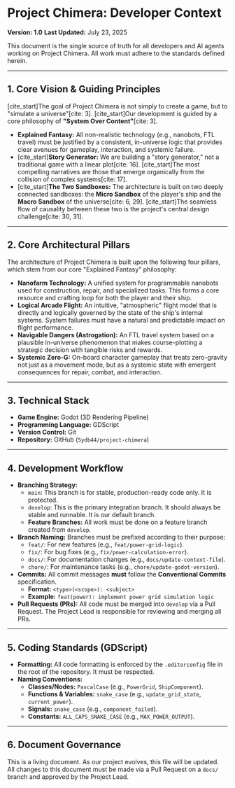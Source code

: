 # Project Chimera: Developer Context

**Version: 1.0**
**Last Updated:** July 23, 2025

This document is the single source of truth for all developers and AI agents working on Project Chimera. All work must adhere to the standards defined herein.

---

## 1. Core Vision & Guiding Principles

[cite_start]The goal of Project Chimera is not simply to create a game, but to "simulate a universe"[cite: 3]. [cite_start]Our development is guided by a core philosophy of **"System Over Content"**[cite: 3].

- **Explained Fantasy:** All non-realistic technology (e.g., nanobots, FTL travel) must be justified by a consistent, in-universe logic that provides clear avenues for gameplay, interaction, and systemic failure.
- [cite_start]**Story Generator:** We are building a "story generator," not a traditional game with a linear plot[cite: 16]. [cite_start]The most compelling narratives are those that emerge organically from the collision of complex systems[cite: 17].
- [cite_start]**The Two Sandboxes:** The architecture is built on two deeply connected sandboxes: the **Micro Sandbox** of the player's ship and the **Macro Sandbox** of the universe[cite: 6, 29]. [cite_start]The seamless flow of causality between these two is the project's central design challenge[cite: 30, 31].

---

## 2. Core Architectural Pillars

The architecture of Project Chimera is built upon the following four pillars, which stem from our core "Explained Fantasy" philosophy:

* **Nanofarm Technology:** A unified system for programmable nanobots used for construction, repair, and specialized tasks. This forms a core resource and crafting loop for both the player and their ship.
* **Logical Arcade Flight:** An intuitive, "atmospheric" flight model that is directly and logically governed by the state of the ship's internal systems. System failures must have a natural and predictable impact on flight performance.
* **Navigable Dangers (Astrogation):** An FTL travel system based on a plausible in-universe phenomenon that makes course-plotting a strategic decision with tangible risks and rewards.
* **Systemic Zero-G:** On-board character gameplay that treats zero-gravity not just as a movement mode, but as a systemic state with emergent consequences for repair, combat, and interaction.

---

## 3. Technical Stack

- **Game Engine:** Godot (3D Rendering Pipeline)
- **Programming Language:** GDScript
- **Version Control:** Git
- **Repository:** GitHub (`Sydb44/project-chimera`)

---

## 4. Development Workflow

- **Branching Strategy:**
  - `main`: This branch is for stable, production-ready code only. It is protected.
  - `develop`: This is the primary integration branch. It should always be stable and runnable. It is our default branch.
  - **Feature Branches:** All work must be done on a feature branch created from `develop`.
- **Branch Naming:** Branches must be prefixed according to their purpose:
  - `feat/`: For new features (e.g., `feat/power-grid-logic`).
  - `fix/`: For bug fixes (e.g., `fix/power-calculation-error`).
  - `docs/`: For documentation changes (e.g., `docs/update-context-file`).
  - `chore/`: For maintenance tasks (e.g., `chore/update-godot-version`).
- **Commits:** All commit messages **must** follow the **Conventional Commits** specification.
  - **Format:** `<type>(<scope>): <subject>`
  - **Example:** `feat(power): implement power grid simulation logic`
- **Pull Requests (PRs):** All code must be merged into `develop` via a Pull Request. The Project Lead is responsible for reviewing and merging all PRs.

---

## 5. Coding Standards (GDScript)

- **Formatting:** All code formatting is enforced by the `.editorconfig` file in the root of the repository. It must be respected.
- **Naming Conventions:**
  - **Classes/Nodes:** `PascalCase` (e.g., `PowerGrid`, `ShipComponent`).
  - **Functions & Variables:** `snake_case` (e.g., `update_grid_state`, `current_power`).
  - **Signals:** `snake_case` (e.g., `component_failed`).
  - **Constants:** `ALL_CAPS_SNAKE_CASE` (e.g., `MAX_POWER_OUTPUT`).

---

## 6. Document Governance

This is a living document. As our project evolves, this file will be updated. All changes to this document must be made via a Pull Request on a `docs/` branch and approved by the Project Lead.
